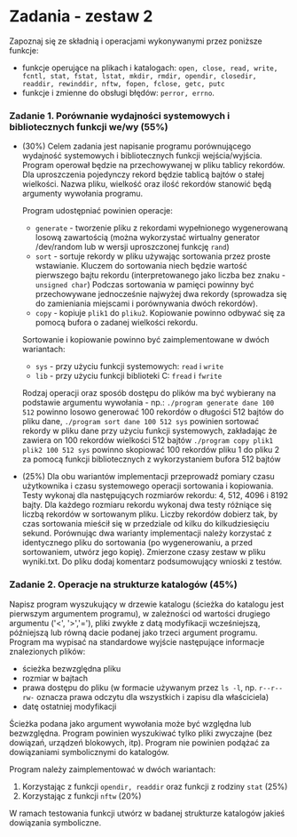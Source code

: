 # Zadania - zestaw 2

Zapoznaj się ze składnią i operacjami wykonywanymi przez poniższe funkcje:
- funkcje operujące na plikach i katalogach: `open, close, read, write, fcntl, stat, fstat, lstat, mkdir, rmdir, opendir, closedir, readdir, rewinddir, nftw, fopen, fclose, getc, putc`
- funkcje i zmienne do obsługi błędów: `perror, errno`.

### Zadanie 1. Porównanie wydajności systemowych i bibliotecznych funkcji we/wy (55%)

- (30%) Celem zadania jest napisanie programu porównującego wydajność systemowych i bibliotecznych funkcji wejścia/wyjścia. Program operował będzie na przechowywanej w pliku tablicy rekordów. Dla uproszczenia pojedynczy rekord będzie tablicą bajtów o stałej wielkości. Nazwa pliku, wielkość oraz ilość rekordów stanowić będą argumenty wywołania programu.

    Program udostępniać powinien operacje:
    - `generate` - tworzenie pliku z rekordami wypełnionego wygenerowaną losową zawartością (można wykorzystać wirtualny generator /dev/random lub w wersji uproszczonej funkcję `rand`)
    - `sort` - sortuje rekordy w pliku używając sortowania przez proste wstawianie. Kluczem do sortowania niech będzie wartość pierwszego bajtu rekordu (interpretowanego jako liczba bez znaku - `unsigned char`) Podczas sortowania w pamięci powinny być przechowywane jednocześnie najwyżej dwa rekordy (sprowadza się do zamieniania miejscami i porównywania dwóch rekordów).
    - `copy` - kopiuje `plik1` do `pliku2`. Kopiowanie powinno odbywać się za pomocą bufora o zadanej wielkości rekordu.

    Sortowanie i kopiowanie powinno być zaimplementowane w dwóch wariantach:
    - `sys` - przy użyciu funkcji systemowych: `read` i `write`
    - `lib` - przy użyciu funkcji biblioteki C: `fread` i `fwrite`

    Rodzaj operacji oraz sposób dostępu do plików ma być wybierany na podstawie argumentu wywołania - np.:
    `./program generate dane 100 512` powinno losowo generować 100 rekordów o długości 512 bajtów do pliku dane,
    `./program sort dane 100 512 sys` powinien sortować rekordy w pliku dane przy użyciu funkcji systemowych, zakładając że zawiera on 100 rekordów wielkości 512 bajtów
    `./program copy plik1 plik2 100 512 sys` powinno skopiować 100 rekordów pliku 1 do pliku 2 za pomocą funkcji bibliotecznych z wykorzystaniem bufora 512 bajtów

- (25%) Dla obu wariantów implementacji przeprowadź pomiary czasu użytkownika i czasu systemowego operacji sortowania i kopiowania. Testy wykonaj dla następujących rozmiarów rekordu: 4, 512, 4096 i 8192 bajty. Dla każdego rozmiaru rekordu wykonaj dwa testy różniące się liczbą rekordów w sortowanym pliku. Liczby rekordów dobierz tak, by czas sortowania mieścił się w przedziale od kilku do kilkudziesięciu sekund. Porównując dwa warianty implementacji należy korzystać z identycznego pliku do sortowania (po wygenerowaniu, a przed sortowaniem, utwórz jego kopię). Zmierzone czasy zestaw w pliku wyniki.txt. Do pliku dodaj komentarz podsumowujący wnioski z testów.

### Zadanie 2. Operacje na strukturze katalogów (45%)

Napisz program wyszukujący w drzewie katalogu (ścieżka do katalogu jest pierwszym argumentem programu), w zależności od wartości drugiego argumentu ('<', '>','='), pliki zwykłe z datą modyfikacji wcześniejszą, późniejszą lub równą dacie podanej jako trzeci argument programu. Program ma wypisać na standardowe wyjście następujące informacje znalezionych plików:
- ścieżka bezwzględna pliku
- rozmiar w bajtach
- prawa dostępu do pliku (w formacie używanym przez `ls -l`, np. `r--r--rw-` oznacza prawa odczytu dla wszystkich i zapisu dla właściciela)
- datę ostatniej modyfikacji

Ścieżka podana jako argument wywołania może być względna lub bezwzględna. Program powinien wyszukiwać tylko pliki zwyczajne (bez dowiązań, urządzeń blokowych, itp). Program nie powinien podążać za dowiązaniami symbolicznymi do katalogów.

Program należy zaimplementować w dwóch wariantach:
1. Korzystając z funkcji `opendir, readdir` oraz funkcji z rodziny `stat` (25%)
2. Korzystając z funkcji `nftw` (20%)

W ramach testowania funkcji utwórz w badanej strukturze katalogów jakieś dowiązania symboliczne.
